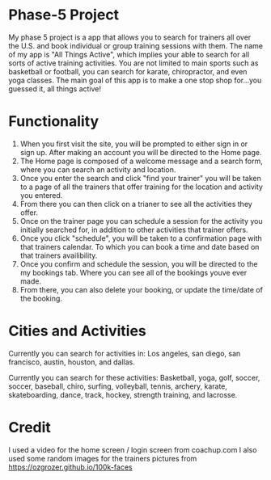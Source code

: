 # Phase-5 Project 
My phase 5 project is a app that allows you to search for trainers all over the U.S. and book individual or group training sessions with them. The name of my app is "All Things Active", which implies your able to search for all sorts of active training activities.  You are not limited to main sports such as basketball or football, you can search for karate, chiropractor, and even yoga classes. The main goal of this app is to make a one stop shop for...you guessed it, all things active!

# Functionality 
1. When you first visit the site, you will be prompted to either sign in or sign up.  After making an account you will be directed to the Home page. 
2. The Home page is composed of a welcome message and a search form, where you can search an activity and location. 
3. Once you enter the search and click "find your trainer" you will be taken to a page of all the trainers that offer training for the location and activity you entered.
4. From there you can then click on a trianer to see all the activities they offer. 
5. Once on the trainer page you can schedule a session for the activity you initially searched for, in addition to other activities that trainer offers. 
6. Once you click "schedule", you will be taken to a confirmation page with that trainers calendar. To which you can book a time and date based on that trainers availibility. 
7. Once you confirm and schedule the session, you will be directed to the my bookings tab.  Where you can see all of the bookings youve ever made. 
8. From there, you can also delete your booking, or update the time/date of the booking. 

# Cities and Activities
Currently you can search for activities in:
Los angeles, san diego, san francisco, austin, houston, and dallas. 

Currently you can search for these activities:
Basketball, yoga, golf, soccer, soccer, baseball, chiro, surfing, volleyball, tennis, archery, karate, skateboarding, dance, track, hockey, strength training, and lacrosse. 


# Credit 
I used a video for the home screen / login screen from coachup.com
I also used some random images for the trainers pictures from https://ozgrozer.github.io/100k-faces
